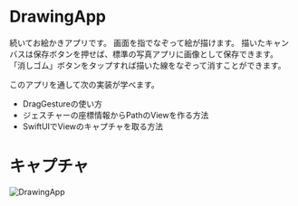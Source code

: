 # DrawingApp 

続いてお絵かきアプリです。
画面を指でなぞって絵が描けます。
描いたキャンバスは保存ボタンを押せば、標準の写真アプリに画像として保存できます。
「消しゴム」ボタンをタップすれば描いた線をなぞって消すことができます。

このアプリを通して次の実装が学べます。

 * DragGestureの使い方
 * ジェスチャーの座標情報からPathのViewを作る方法
 * SwiftUIでViewのキャプチャを取る方法

 # キャプチャ

 ![DrawingApp](https://github.com/SatoTakeshiX/SwiftUICatalog/blob/master/DrawingApp/images/image1.png)

